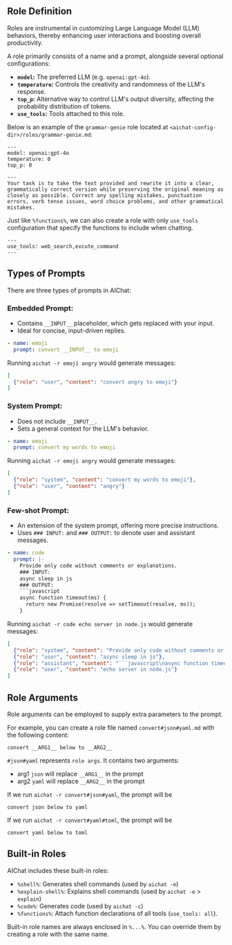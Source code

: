 ## Role Definition

Roles are instrumental in customizing Large Language Model (LLM) behaviors, thereby enhancing user interactions and boosting overall productivity.

A role primarily consists of a name and a prompt, alongside several optional configurations:

- **`model`:** The preferred LLM (e.g. `openai:gpt-4o`).
- **`temperature`:**  Controls the creativity and randomness of the LLM's response.
- **`top_p`:** Alternative way to control LLM's output diversity, affecting the probability distribution of tokens.
- **`use_tools`:** Tools attached to this role.

Below is an example of the `grammar-genie` role located at `<aichat-config-dir>/roles/grammar-genie.md`:

```
---
model: openai:gpt-4o
temperature: 0
top_p: 0

---
Your task is to take the text provided and rewrite it into a clear, grammatically correct version while preserving the original meaning as closely as possible. Correct any spelling mistakes, punctuation errors, verb tense issues, word choice problems, and other grammatical mistakes.
```

Just like `%functions%`, we can also create a role with only `use_tools` configuration that specify the functions to include when chatting.

```
---
use_tools: web_search,excute_command
---
```

## Types of Prompts

There are three types of prompts in AIChat:

### Embedded Prompt:

- Contains `__INPUT__` placeholder, which gets replaced with your input.
- Ideal for concise, input-driven replies.

```yaml
- name: emoji
  prompt: convert __INPUT__ to emoji
```

Running `aichat -r emoji angry` would generate messages:
```json
[
  {"role": "user", "content": "convert angry to emoji"}
]
```

### System Prompt:

- Does not include `__INPUT__`.
- Sets a general context for the LLM's behavior.

```yaml
- name: emoji
  prompt: convert my words to emoji
```

Running `aichat -r emoji angry` would generate messages:

```json
[
  {"role": "system", "content": "convert my words to emoji"},
  {"role": "user", "content": "angry"}
]
```

### Few-shot Prompt:

- An extension of the system prompt, offering more precise instructions.
- Uses `### INPUT:` and `### OUTPUT:` to denote user and assistant messages.

```yaml
- name: code
  prompt: |-
    Provide only code without comments or explanations.
    ### INPUT:
    async sleep in js
    ### OUTPUT:
    ```javascript
    async function timeout(ms) {
      return new Promise(resolve => setTimeout(resolve, ms));
    }
```

Running `aichat -r code echo server in node.js` would generate messages:

```json
[
  {"role": "system", "content": "Provide only code without comments or explanations."},
  {"role": "user", "content": "async sleep in js"},
  {"role": "assistant", "content": "```javascript\nasync function timeout(ms) {\n  return new Promise(resolve => setTimeout(resolve, ms));\n}\n```"},
  {"role": "user", "content": "echo server in node.js"}
]
```

## Role Arguments

Role arguments can be employed to supply extra parameters to the prompt.

For example, you can create a role file named `convert#json#yaml.md` with the following content:

```
convert __ARG1__ below to __ARG2__
```

`#json#yaml` represents `role args`. It contains two arguments:

- arg1 `json` will replace `__ARG1__` in the prompt
- arg2 `yaml` will replace `__ARG2__` in the prompt

If we run `aichat -r convert#json#yaml`, the prompt will be

```
convert json below to yaml
```

If we run `aichat -r convert#yaml#toml`, the prompt will be
```
convert yaml below to toml
```

## Built-in Roles

AIChat includes these built-in roles:

- `%shell%`: Generates shell commands (used by `aichat -e`)
- `%explain-shell%`: Explains shell commands (used by `aichat -e` > `explain`)
- `%code%`: Generates code (used by `aichat -c`)
- `%functions%`: Attach function declarations of all tools (`use_tools: all`).

Built-in role names are always enclosed in `%...%`.  You can override them by creating a role with the same name.
